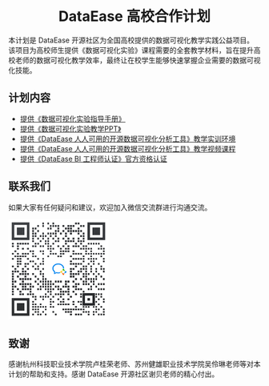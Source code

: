 <h1 align="center">DataEase 高校合作计划</h1>
</p>
本计划是 DataEase 开源社区为全国高校提供的数据可视化教学实践公益项目。该项目为高校师生提供《数据可视化实验》课程需要的全套教学材料，旨在提升高校老师的数据可视化教学效率，最终让在校学生能够快速掌握企业需要的数据可视化技能。

## 计划内容

* [提供《数据可视化实验指导手册》](https://github.com/fit2cloud-edu/DataEase ) 
* [提供《数据可视化实验教学PPT》](https://github.com/fit2cloud-edu/DataEase ) 
* [提供《DataEase 人人可用的开源数据可视化分析工具》教学实训环境](http://student.dataease.fit2cloud.com ) 
* [提供《DataEase 人人可用的开源数据可视化分析工具》教学视频课程](https://edu.fit2cloud.com/ ) 
* [提供《DataEase BI 工程师认证》官方资格认证](https://edu.fit2cloud.com/p/t_pc/goods_pc_detail/goods_detail/course_2ccEXguhbn9JwVQX1sjP112SOvq ) 

## 联系我们

如果大家有任何疑问和建议，欢迎加入微信交流群进行沟通交流。

<div align="left"> <img src="image/【高校】技术交流群.png" width = 200 /> </div>

## 致谢

感谢杭州科技职业技术学院卢桂荣老师、苏州健雄职业技术学院吴伶琳老师等对本计划的帮助和支持。感谢 DataEase 开源社区谢贝老师的精心付出。
